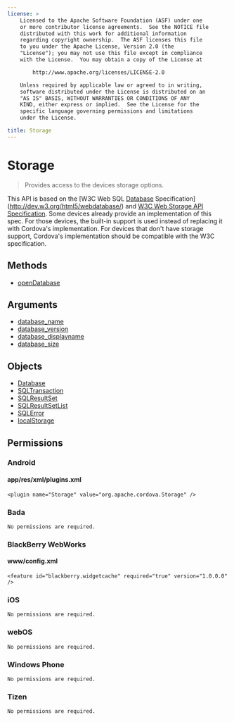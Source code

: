 ```yaml
---
license: >
    Licensed to the Apache Software Foundation (ASF) under one
    or more contributor license agreements.  See the NOTICE file
    distributed with this work for additional information
    regarding copyright ownership.  The ASF licenses this file
    to you under the Apache License, Version 2.0 (the
    "License"); you may not use this file except in compliance
    with the License.  You may obtain a copy of the License at

        http://www.apache.org/licenses/LICENSE-2.0

    Unless required by applicable law or agreed to in writing,
    software distributed under the License is distributed on an
    "AS IS" BASIS, WITHOUT WARRANTIES OR CONDITIONS OF ANY
    KIND, either express or implied.  See the License for the
    specific language governing permissions and limitations
    under the License.

title: Storage
---
```


Storage
==========

> Provides access to the devices storage options.

This API is based on the [W3C Web SQL [Database](database/database.html) Specification](http://dev.w3.org/html5/webdatabase/) and [W3C Web Storage API Specification](http://dev.w3.org/html5/webstorage/). Some devices already provide an implementation of this spec. For those devices, the built-in support is used instead of replacing it with Cordova's implementation. For devices that don't have storage support, Cordova's implementation should be compatible with the W3C specification.

Methods
-------

- [openDatabase](storage.opendatabase.html)

Arguments
---------

- [database_name](parameters/name.html)
- [database_version](parameters/version.html)
- [database_displayname](parameters/display_name.html)
- [database_size](parameters/size.html)

Objects
-------

- [Database](database/database.html)
- [SQLTransaction](sqltransaction/sqltransaction.html)
- [SQLResultSet](sqlresultset/sqlresultset.html)
- [SQLResultSetList](sqlresultsetlist/sqlresultsetlist.html)
- [SQLError](sqlerror/sqlerror.html)
- [localStorage](localstorage/localstorage.html)

Permissions
-----------

### Android

#### app/res/xml/plugins.xml

    <plugin name="Storage" value="org.apache.cordova.Storage" />

### Bada

    No permissions are required.

### BlackBerry WebWorks

#### www/config.xml

    <feature id="blackberry.widgetcache" required="true" version="1.0.0.0" />

### iOS

    No permissions are required.

### webOS

    No permissions are required.

### Windows Phone

    No permissions are required.

### Tizen

    No permissions are required.
